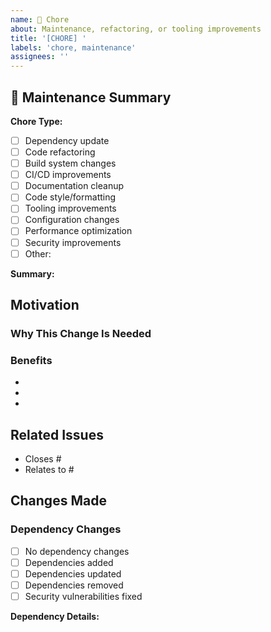 ```yaml
---
name: 🔧 Chore
about: Maintenance, refactoring, or tooling improvements
title: '[CHORE] '
labels: 'chore, maintenance'
assignees: ''
---
```


## 🔧 Maintenance Summary

**Chore Type:**
<!-- Select one -->
- [ ] Dependency update
- [ ] Code refactoring
- [ ] Build system changes
- [ ] CI/CD improvements
- [ ] Documentation cleanup
- [ ] Code style/formatting
- [ ] Tooling improvements
- [ ] Configuration changes
- [ ] Performance optimization
- [ ] Security improvements
- [ ] Other:

**Summary:**
<!-- Brief description of the maintenance work -->

## Motivation

### Why This Change Is Needed
<!-- Explain the reasoning behind this maintenance work -->


### Benefits
<!-- What improvements does this bring -->
-
-
-

## Related Issues

<!-- Link to maintenance issues, tech debt items, etc. -->
- Closes #
- Relates to #

## Changes Made

### Dependency Changes
<!-- Mark all that apply -->
- [ ] No dependency changes
- [ ] Dependencies added
- [ ] Dependencies updated
- [ ] Dependencies removed
- [ ] Security vulnerabilities fixed

**Dependency Details:**
<!-- If you have dependency changes, list them here -->
